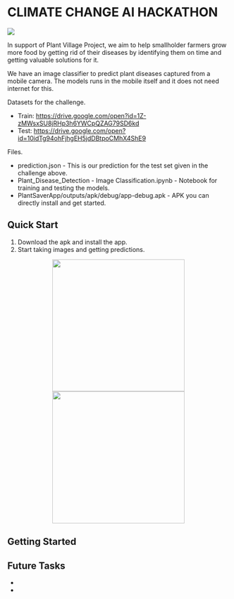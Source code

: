 # CLIMATE CHANGE AI HACKATHON

<img src = "https://raw.githubusercontent.com/akshayrana30/plant-disease-detection/master/pics/banner.png"/>

In support of Plant Village Project, we aim to help smallholder farmers grow more food by getting rid of their diseases by identifying them on time and getting valuable solutions for it.

We have an image classifier to predict plant diseases captured from a mobile camera. The models runs in the mobile itself and it does not need internet for this. 

Datasets for the challenge.
* Train: https://drive.google.com/open?id=1Z-zMWsxSU8jRHp3h6YWCpQZAG79SD6kd
* Test: https://drive.google.com/open?id=10idTg94ohFjhgEH5jdDBtpoCMhX4ShE9 


Files.
* prediction.json - This is our prediction for the test set given in the challenge above.
* Plant_Disease_Detection - Image Classification.ipynb - Notebook for training and testing the models.
* PlantSaverApp/outputs/apk/debug/app-debug.apk - APK you can directly install and get started.


## Quick Start

1. Download the apk and install the app. 
2. Start taking images and getting predictions.

<p align="center">
  <img src = "https://raw.githubusercontent.com/akshayrana30/plant-disease-detection/master/pics/screen1.jpg" width="300"/>
  <img src = "https://raw.githubusercontent.com/akshayrana30/plant-disease-detection/master/pics/screen2.jpg" width="300"/>
</p>

## Getting Started




## Future Tasks

*
*


